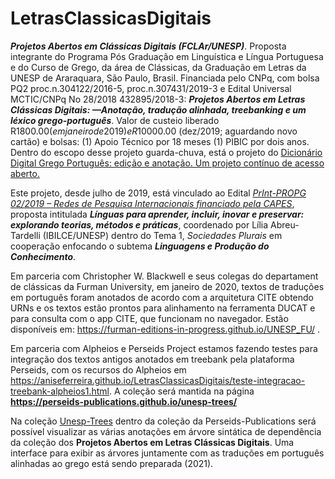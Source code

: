# LetrasClassicasDigitais
***Projetos Abertos em Clássicas Digitais (FCLAr/UNESP)***. Proposta integrante do Programa Pós Graduação em Linguística e Língua Portuguesa e do Curso de  Grego, da área de Clássicas, da Graduação em Letras da UNESP de Araraquara, São Paulo, Brasil. Financiada pelo CNPq, com bolsa PQ2 proc.n.304122/2016-5, proc.n.307431/2019-3 e Edital Universal MCTIC/CNPq No 28/2018 432895/2018-3: **_Projetos Abertos em Letras Clássicas Digitais: —Anotação, tradução alinhada, treebanking e um léxico grego-português_**. Valor de custeio liberado R$1800.00 (em janeiro de 2019) e R$10000.00 (dez/2019; aguardando novo cartão) e bolsas: (1) Apoio Técnico por 18 meses (1) PIBIC por dois anos. Dentro do escopo desse projeto guarda-chuva, está o projeto do [Dicionário Digital Grego Português: edição e anotação. Um projeto contínuo de acesso aberto.](https://github.com/aniseferreira/Grc-Por-DigDict)


Este projeto, desde julho de 2019, está vinculado ao Edital [*PrInt-PROPG 02/2019 – Redes de Pesquisa Internacionais financiado pela CAPES*](https://www2.unesp.br/portal#!/propg/projetos-internacionais/editais-print/abertos/),  proposta intitulada ***Línguas para aprender, incluir, inovar e preservar: explorando teorias, métodos e práticas***,  coordenado por Lília Abreu-Tardelli (IBILCE/UNESP) dentro do Tema 1, _*Sociedades Plurais*_ em cooperação enfocando o subtema _**Linguagens e Produção do Conhecimento**_.

Em parceria com Christopher W. Blackwell e seus colegas do departament de clássicas da Furman University, em janeiro de 2020, textos de traduções em português foram anotados de acordo com a arquitetura CITE obtendo URNs e os textos estão prontos para alinhamento na ferramenta DUCAT e para consulta com o app CITE, que funcionam no navegador. Estão disponíveis em: https://furman-editions-in-progress.github.io/UNESP_FU/ . 

Em parceria com Alpheios e Perseids Project estamos fazendo testes para integração dos textos antigos anotados em treebank pela plataforma Perseids, com os recursos do Alpheios em https://aniseferreira.github.io/LetrasClassicasDigitais/teste-integracao-treebank-alpheios1.html. A coleção será mantida na página **https://perseids-publications.github.io/unesp-trees/**

Na coleção [Unesp-Trees](https://perseids-publications.github.io/unesp-trees/) dentro da coleção da Perseids-Publications será possível visualizar as várias anotações em árvore sintática de dependência da coleção dos **Projetos Abertos em Letras Clássicas Digitais**. Uma interface para exibir as árvores juntamente com as traduções em português  alinhadas ao grego está sendo preparada (2021). 

